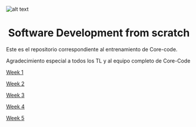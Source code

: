 ![alt text](https://uploads-ssl.webflow.com/5eb2f56932c3562feab232e3/5f73550d00249e7e96c9f3de_Logo.png 'corecodeio')

</a>

<h1 align="center">Software Development from scratch</h1>

Este es el repositorio correspondiente al entrenamiento de Core-code.

Agradecimiento especial a todos los TL y al equipo completo de Core-Code


[Week 1](https://github.com/gabrielmoyeda/core-code/tree/master/Week%201)

[Week 2](https://github.com/gabrielmoyeda/core-code/tree/master/Week%202)

[Week 3](https://github.com/gabrielmoyeda/core-code/tree/master/Week%203)

[Week 4](https://github.com/gabrielmoyeda/core-code/tree/master/Week%204)

[Week 5](https://github.com/gabrielmoyeda/core-code/tree/master/Week%205)
